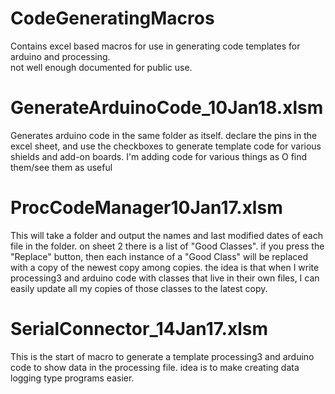 # CodeGeneratingMacros  

Contains excel based macros for use in generating code templates for arduino and processing.  
not well enough documented for public use.

GenerateArduinoCode_10Jan18.xlsm  
========  
Generates arduino code in the same folder as itself.
declare the pins in the excel sheet, and use the checkboxes to generate template code for various shields and add-on boards.
I'm adding code for various things as O find them/see them as useful


ProcCodeManager10Jan17.xlsm  
========  
This will take a folder and output the names and last modified dates of each file in the folder.
on sheet 2 there is a list of "Good Classes".
if you press the "Replace" button, then each instance of a "Good Class" will be replaced with a copy of the newest copy among copies.
the idea is that when I write processing3 and arduino code with classes that live in their own files, I can easily update all my copies of those
classes to the latest copy.


SerialConnector_14Jan17.xlsm  
========  
This is the start of macro to generate a template processing3 and arduino code to show data in the processing file.
idea is to make creating data logging type programs easier.

